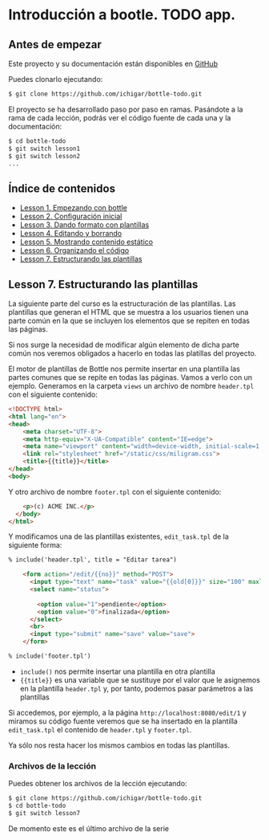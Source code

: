# Introducción a bootle. TODO app.

## Antes de empezar

Este proyecto y su documentación están disponibles en [GitHub](https://github.com/ichigar/bottle-todo)

Puedes clonarlo ejecutando:

```bash
$ git clone https://github.com/ichigar/bottle-todo.git
```

El proyecto se ha desarrollado paso por paso en ramas. Pasándote a la rama de cada lección, podrás ver el código fuente de cada una y la documentación:

```bash
$ cd bottle-todo
$ git switch lesson1
$ git switch lesson2
...
```

## Índice de contenidos

* [Lesson 1. Empezando con bottle](doc/lesson1.md)
* [Lesson 2. Configuración inicial](doc/lesson2.md)
* [Lesson 3. Dando formato con plantillas](doc/lesson3.md)
* [Lesson 4. Editando y borrando](doc/lesson4.md)
* [Lesson 5. Mostrando contenido estático](doc/lesson5.md)
* [Lesson 6. Organizando el código](doc/lesson6.md)
* [Lesson 7. Estructurando las plantillas](doc/lesson7.md)

## Lesson 7. Estructurando las plantillas

La siguiente parte del curso es la estructuración de las plantillas. Las plantillas que generan el HTML que se muestra a los usuarios tienen una parte común en la que se incluyen los elementos que se repiten en todas las páginas.

Si nos surge la necesidad de modificar algún elemento de dicha parte común nos veremos obligados a hacerlo en todas las platillas del proyecto.

El motor de plantillas de Bottle nos permite insertar en una plantilla las partes comunes que se repite en todas las páginas. Vamos a verlo con un ejemplo. Generamos en la carpeta `views` un archivo de nombre `header.tpl` con el siguiente contenido:

```html
<!DOCTYPE html>
<html lang="en">
<head>
    <meta charset="UTF-8">
    <meta http-equiv="X-UA-Compatible" content="IE=edge">
    <meta name="viewport" content="width=device-width, initial-scale=1.0">
    <link rel="stylesheet" href="/static/css/miligram.css">
    <title>{{title}}</title>
</head>
<body>
```

Y otro archivo de nombre `footer.tpl` con el siguiente contenido:

```html
    <p>(c) ACME INC.</p>
  </body>
</html>
```

Y modificamos una de las plantillas existentes, `edit_task.tpl` de la siguiente forma:

```html
% include('header.tpl', title = "Editar tarea")

    <form action="/edit/{{no}}" method="POST">
      <input type="text" name="task" value="{{old[0]}}" size="100" maxlength="100">
      <select name="status">
        
        <option value="1">pendiente</option>
        <option value="0">finalizada</option>
      </select>
      <br>
      <input type="submit" name="save" value="save">
    </form>   

% include('footer.tpl')
```

* `include()` nos permite insertar una plantilla en otra plantilla 
* `{{title}}` es una variable que se sustituye por el valor que le asignemos en la plantilla `header.tpl` y, por tanto, podemos pasar parámetros a las plantillas

Si accedemos, por ejemplo, a la página `http://localhost:8080/edit/1` y miramos su código fuente veremos que se ha insertado en la plantilla `edit_task.tpl` el contenido de `header.tpl` y `footer.tpl`.

Ya sólo nos resta hacer los mismos cambios en todas las plantillas.

### Archivos de la lección

Puedes obtener los archivos de la lección ejecutando:

```bash
$ git clone https://github.com/ichigar/bottle-todo.git
$ cd bottle-todo
$ git switch lesson7
```

De momento este es el último archivo de la serie